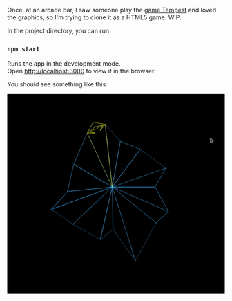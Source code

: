Once, at an arcade bar, I saw someone play the [game Tempest](https://en.wikipedia.org/wiki/Tempest_(video_game)) and loved the graphics, so I'm trying to clone it as a HTML5 game. WIP.

In the project directory, you can run:

### `npm start`

Runs the app in the development mode.<br />
Open [http://localhost:3000](http://localhost:3000) to view it in the browser.

You should see something like this:

![Alt Text](./tempest.gif)
